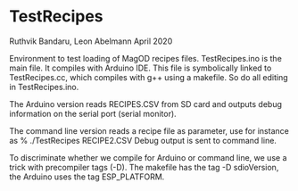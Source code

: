 # TestRecipes
Ruthvik Bandaru, Leon Abelmann
April 2020

Environment to test loading of MagOD recipes files. TestRecipes.ino is the
main file. It compiles with Arduino IDE. This file is symbolically linked to
TestRecipes.cc, which compiles with g++ using a makefile. So do all
editing in TestRecipes.ino.

The Arduino version reads RECIPES.CSV from SD card and outputs debug
information on the serial port (serial monitor).

The command line version reads a recipe file as parameter, use for instance as
% ./TestRecipes RECIPE2.CSV
Debug output is sent to command line.

To discriminate whether we compile for Arduino or command line, we use
a trick with precompiler tags (-D). The makefile has the tag -D
sdioVersion, the Arduino uses the tag ESP_PLATFORM.
